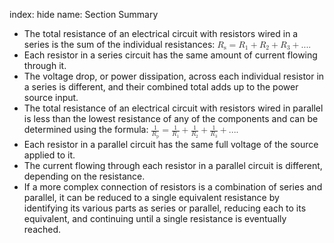 index: hide
name: Section Summary

  * The total resistance of an electrical circuit with resistors wired in a series is the sum of the individual resistances: <math xmlns:q="http://cnx.rice.edu/qml/1.0" xmlns:fo="urn:oasis:names:tc:opendocument:xmlns:xsl-fo-compatible:1.0" xmlns:m="http://www.w3.org/1998/Math/MathML" xmlns:md="http://cnx.rice.edu/mdml" xmlns="http://cnx.rice.edu/cnxml"><semantics><mrow><mrow><mrow><mrow><msub><mi>R</mi><mrow><mtext>s</mtext></mrow></msub><mo stretchy="false">=</mo><mrow><mrow><mrow><msub><mi>R</mi><mrow><mn>1</mn></mrow></msub><mo stretchy="false">+</mo><msub><mi>R</mi><mrow><mn>2</mn></mrow></msub></mrow><mo stretchy="false">+</mo><msub><mi>R</mi><mrow><mn>3</mn></mrow></msub></mrow><mo stretchy="false">+</mo><mtext>.</mtext></mrow></mrow><mtext>.</mtext><mtext>.</mtext><mtext>.</mtext></mrow></mrow><mrow/></mrow><annotation encoding="StarMath 5.0"> size 12&#123;R rSub &#123; size 8&#123;s&#125; &#125; =R rSub &#123; size 8&#123;1&#125; &#125; +R rSub &#123; size 8&#123;2&#125; &#125; +R rSub &#123; size 8&#123;3&#125; &#125; + &quot;.&quot;   &quot;.&quot;   &quot;.&quot;   &quot;.&quot; &#125; &#123;&#125;</annotation></semantics></math>
  * Each resistor in a series circuit has the same amount of current flowing through it.
  * The voltage drop, or power dissipation, across each individual resistor in a series is different, and their combined total adds up to the power source input.
  * The total resistance of an electrical circuit with resistors wired in parallel is less than the lowest resistance of any of the components and can be determined using the formula:     <math xmlns:q="http://cnx.rice.edu/qml/1.0" xmlns:fo="urn:oasis:names:tc:opendocument:xmlns:xsl-fo-compatible:1.0" xmlns:m="http://www.w3.org/1998/Math/MathML" xmlns:md="http://cnx.rice.edu/mdml" xmlns="http://cnx.rice.edu/cnxml">        <semantics>          <mrow>                          <mrow>                <mrow>                  <mrow>                    <mfrac>                      <mn>1</mn>                      <msub>                        <mi>R</mi>                                                  <mrow>                            <mtext>p</mtext>                          </mrow>                                              </msub>                    </mfrac>                    <mo stretchy="false">=</mo>                    <mrow>                      <mrow>                        <mrow>                          <mfrac>                            <mn>1</mn>                            <msub>                              <mi>R</mi>                                                              <mrow>                                  <mn>1</mn>                                </mrow>                                                          </msub>                          </mfrac>                          <mo stretchy="false">+</mo>                          <mfrac>                            <mn>1</mn>                            <msub>                              <mi>R</mi>                                                              <mrow>                                  <mn>2</mn>                                </mrow>                                                          </msub>                          </mfrac>                        </mrow>                        <mo stretchy="false">+</mo>                        <mfrac>                          <mn>1</mn>                          <msub>                            <mi>R</mi>                                                          <mrow>                                <mn>3</mn>                              </mrow>                                                      </msub>                        </mfrac>                      </mrow>                      <mo stretchy="false">+</mo>                      <mtext>.</mtext>                    </mrow>                  </mrow>                  <mtext>.</mtext>                  <mtext>.</mtext>                  <mtext>.</mtext>                </mrow>              </mrow>                        <mrow/>          </mrow>          <annotation encoding="StarMath 5.0"> size 12&#123; &#123;  &#123;1&#125;  over  &#123;R rSub &#123; size 8&#123;p&#125; &#125; &#125; &#125; = &#123;  &#123;1&#125;  over  &#123;R rSub &#123; size 8&#123;1&#125; &#125; &#125; &#125; + &#123;  &#123;1&#125;  over  &#123;R rSub &#123; size 8&#123;2&#125; &#125; &#125; &#125; + &#123;  &#123;1&#125;  over  &#123;R rSub &#123; size 8&#123;3&#125; &#125; &#125; &#125; + &quot;.&quot;   &quot;.&quot;   &quot;.&quot;   &quot;.&quot; &#125; &#123;&#125;</annotation>        </semantics>      </math>
  * Each resistor in a parallel circuit has the same full voltage of the source applied to it.
  * The current flowing through each resistor in a parallel circuit is different, depending on the resistance.
  * If a more complex connection of resistors is a combination of series and parallel, it can be reduced to a single equivalent resistance by identifying its various parts as series or parallel, reducing each to its equivalent, and continuing until a single resistance is eventually reached.
